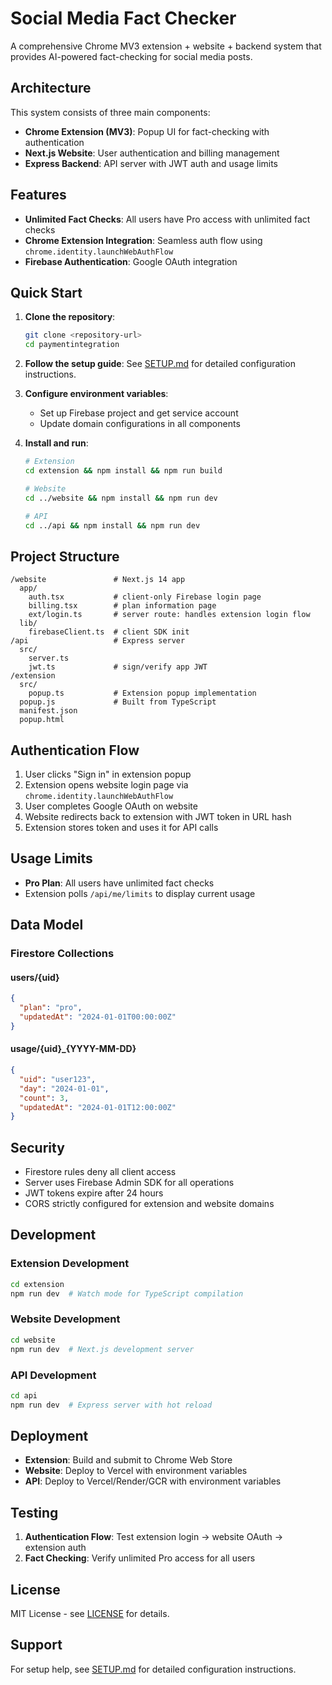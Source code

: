 # Social Media Fact Checker

A comprehensive Chrome MV3 extension + website + backend system that provides AI-powered fact-checking for social media posts.

## Architecture

This system consists of three main components:

- **Chrome Extension (MV3)**: Popup UI for fact-checking with authentication
- **Next.js Website**: User authentication and billing management
- **Express Backend**: API server with JWT auth and usage limits

## Features

- **Unlimited Fact Checks**: All users have Pro access with unlimited fact checks
- **Chrome Extension Integration**: Seamless auth flow using `chrome.identity.launchWebAuthFlow`
- **Firebase Authentication**: Google OAuth integration

## Quick Start

1. **Clone the repository**:
   ```bash
   git clone <repository-url>
   cd paymentintegration
   ```

2. **Follow the setup guide**:
   See [SETUP.md](SETUP.md) for detailed configuration instructions.

3. **Configure environment variables**:
   - Set up Firebase project and get service account
   - Update domain configurations in all components

4. **Install and run**:
   ```bash
   # Extension
   cd extension && npm install && npm run build
   
   # Website
   cd ../website && npm install && npm run dev
   
   # API
   cd ../api && npm install && npm run dev
   ```

## Project Structure

```
/website               # Next.js 14 app
  app/
    auth.tsx           # client-only Firebase login page
    billing.tsx        # plan information page
    ext/login.ts       # server route: handles extension login flow
  lib/
    firebaseClient.ts  # client SDK init
/api                   # Express server
  src/
    server.ts
    jwt.ts             # sign/verify app JWT
/extension
  src/
    popup.ts           # Extension popup implementation
  popup.js             # Built from TypeScript
  manifest.json
  popup.html
```

## Authentication Flow

1. User clicks "Sign in" in extension popup
2. Extension opens website login page via `chrome.identity.launchWebAuthFlow`
3. User completes Google OAuth on website
4. Website redirects back to extension with JWT token in URL hash
5. Extension stores token and uses it for API calls

## Usage Limits

- **Pro Plan**: All users have unlimited fact checks
- Extension polls `/api/me/limits` to display current usage

## Data Model

### Firestore Collections

#### users/{uid}
```json
{
  "plan": "pro",
  "updatedAt": "2024-01-01T00:00:00Z"
}
```

#### usage/{uid}_{YYYY-MM-DD}
```json
{
  "uid": "user123",
  "day": "2024-01-01",
  "count": 3,
  "updatedAt": "2024-01-01T12:00:00Z"
}
```

## Security

- Firestore rules deny all client access
- Server uses Firebase Admin SDK for all operations
- JWT tokens expire after 24 hours
- CORS strictly configured for extension and website domains

## Development

### Extension Development
```bash
cd extension
npm run dev  # Watch mode for TypeScript compilation
```

### Website Development
```bash
cd website
npm run dev  # Next.js development server
```

### API Development
```bash
cd api
npm run dev  # Express server with hot reload
```

## Deployment

- **Extension**: Build and submit to Chrome Web Store
- **Website**: Deploy to Vercel with environment variables
- **API**: Deploy to Vercel/Render/GCR with environment variables

## Testing

1. **Authentication Flow**: Test extension login → website OAuth → extension auth
2. **Fact Checking**: Verify unlimited Pro access for all users

## License

MIT License - see [LICENSE](LICENSE) for details.

## Support

For setup help, see [SETUP.md](SETUP.md) for detailed configuration instructions.